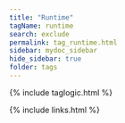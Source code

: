 ```yaml
---
title: "Runtime"
tagName: runtime
search: exclude
permalink: tag_runtime.html
sidebar: mydoc_sidebar
hide_sidebar: true
folder: tags
---
```


{% include taglogic.html %}

{% include links.html %}
